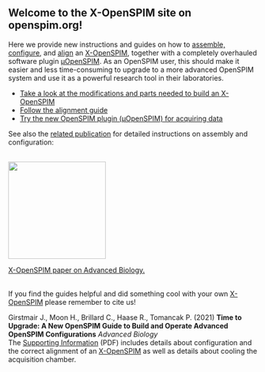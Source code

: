 ---
---
##	Welcome to the X-OpenSPIM site on openspim.org!
Here we provide new instructions and guides on how to [assemble, configure](https://onlinelibrary.wiley.com/doi/10.1002/adbi.202101182), and [align](https://openspim.org/xopenspim/alignment_welcome) an [X-OpenSPIM](https://openspim.org/table_of_parts_xopenspim), together with a completely overhauled software plugin [μOpenSPIM](https://openspim.org/micro-openspim). As an OpenSPIM user, this should make it easier and less time-consuming to upgrade to a more advanced OpenSPIM system and use it as a powerful research tool in their laboratories.

-	[Take a look at the modifications and parts needed to build an X-OpenSPIM](https://openspim.org/table_of_parts_xopenspim)
-	[Follow the alignment guide](https://openspim.org/xopenspim/alignment_welcome)
-	[Try the new OpenSPIM plugin (μOpenSPIM) for acquiring data](https://openspim.org/micro-openspim)

See also the [related publication](https://onlinelibrary.wiley.com/doi/10.1002/adbi.202101182) for detailed instructions on assembly and configuration:

</br><a href="https://onlinelibrary.wiley.com/doi/10.1002/adbi.202101182" align="center" target="_blank" title="Time to Upgrade: A New OpenSPIM Guide to Build and Operate Advanced OpenSPIM Configurations
"><img src="https://openspim.org/images/ToC_figure.png" align="center" width="197"><figcaption>X-OpenSPIM paper on Advanced Biology.</figcaption></a></br>

If you find the guides helpful and did something cool with your own [X-OpenSPIM](https://openspim.org/table_of_parts_xopenspim) please remember to cite us!

Girstmair J., Moon H., Brillard C., Haase R., Tomancak P. (2021) **Time to Upgrade: A New OpenSPIM Guide to Build and Operate Advanced OpenSPIM Configurations** *Advanced Biology* </br>The [Supporting Information](https://onlinelibrary.wiley.com/action/downloadSupplement?doi=10.1002%2Fadbi.202101182&file=adbi202101182-sup-0001-SuppMat.pdf) (PDF) includes details about configuration and the correct alignment of an [X-OpenSPIM](https://openspim.org/table_of_parts_xopenspim) as well as details about cooling the acquisition chamber.
